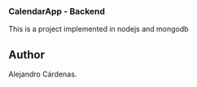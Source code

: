 ### CalendarApp -  Backend

This is a project implemented in nodejs and mongodb

## Author

Alejandro Cárdenas.